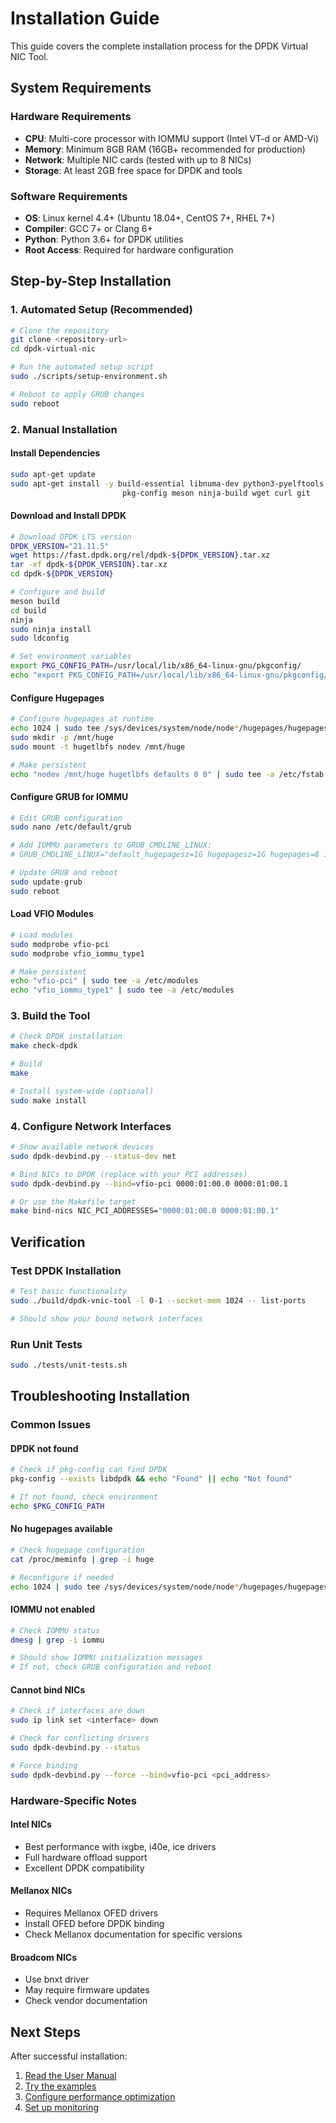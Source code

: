 # Installation Guide

This guide covers the complete installation process for the DPDK Virtual NIC Tool.

## System Requirements

### Hardware Requirements
- **CPU**: Multi-core processor with IOMMU support (Intel VT-d or AMD-Vi)
- **Memory**: Minimum 8GB RAM (16GB+ recommended for production)
- **Network**: Multiple NIC cards (tested with up to 8 NICs)
- **Storage**: At least 2GB free space for DPDK and tools

### Software Requirements
- **OS**: Linux kernel 4.4+ (Ubuntu 18.04+, CentOS 7+, RHEL 7+)
- **Compiler**: GCC 7+ or Clang 6+
- **Python**: Python 3.6+ for DPDK utilities
- **Root Access**: Required for hardware configuration

## Step-by-Step Installation

### 1. Automated Setup (Recommended)

```bash
# Clone the repository
git clone <repository-url>
cd dpdk-virtual-nic

# Run the automated setup script
sudo ./scripts/setup-environment.sh

# Reboot to apply GRUB changes
sudo reboot
```

### 2. Manual Installation

#### Install Dependencies
```bash
sudo apt-get update
sudo apt-get install -y build-essential libnuma-dev python3-pyelftools \
                         pkg-config meson ninja-build wget curl git
```

#### Download and Install DPDK
```bash
# Download DPDK LTS version
DPDK_VERSION="21.11.5"
wget https://fast.dpdk.org/rel/dpdk-${DPDK_VERSION}.tar.xz
tar -xf dpdk-${DPDK_VERSION}.tar.xz
cd dpdk-${DPDK_VERSION}

# Configure and build
meson build
cd build
ninja
sudo ninja install
sudo ldconfig

# Set environment variables
export PKG_CONFIG_PATH=/usr/local/lib/x86_64-linux-gnu/pkgconfig/
echo "export PKG_CONFIG_PATH=/usr/local/lib/x86_64-linux-gnu/pkgconfig/" | sudo tee -a /etc/environment
```

#### Configure Hugepages
```bash
# Configure hugepages at runtime
echo 1024 | sudo tee /sys/devices/system/node/node*/hugepages/hugepages-2048kB/nr_hugepages
sudo mkdir -p /mnt/huge
sudo mount -t hugetlbfs nodev /mnt/huge

# Make persistent
echo "nodev /mnt/huge hugetlbfs defaults 0 0" | sudo tee -a /etc/fstab
```

#### Configure GRUB for IOMMU
```bash
# Edit GRUB configuration
sudo nano /etc/default/grub

# Add IOMMU parameters to GRUB_CMDLINE_LINUX:
# GRUB_CMDLINE_LINUX="default_hugepagesz=1G hugepagesz=1G hugepages=8 iommu=pt intel_iommu=on"

# Update GRUB and reboot
sudo update-grub
sudo reboot
```

#### Load VFIO Modules
```bash
# Load modules
sudo modprobe vfio-pci
sudo modprobe vfio_iommu_type1

# Make persistent
echo "vfio-pci" | sudo tee -a /etc/modules
echo "vfio_iommu_type1" | sudo tee -a /etc/modules
```

### 3. Build the Tool

```bash
# Check DPDK installation
make check-dpdk

# Build
make

# Install system-wide (optional)
sudo make install
```

### 4. Configure Network Interfaces

```bash
# Show available network devices
sudo dpdk-devbind.py --status-dev net

# Bind NICs to DPDK (replace with your PCI addresses)
sudo dpdk-devbind.py --bind=vfio-pci 0000:01:00.0 0000:01:00.1

# Or use the Makefile target
make bind-nics NIC_PCI_ADDRESSES="0000:01:00.0 0000:01:00.1"
```

## Verification

### Test DPDK Installation
```bash
# Test basic functionality
sudo ./build/dpdk-vnic-tool -l 0-1 --socket-mem 1024 -- list-ports

# Should show your bound network interfaces
```

### Run Unit Tests
```bash
sudo ./tests/unit-tests.sh
```

## Troubleshooting Installation

### Common Issues

#### DPDK not found
```bash
# Check if pkg-config can find DPDK
pkg-config --exists libdpdk && echo "Found" || echo "Not found"

# If not found, check environment
echo $PKG_CONFIG_PATH
```

#### No hugepages available
```bash
# Check hugepage configuration
cat /proc/meminfo | grep -i huge

# Reconfigure if needed
echo 1024 | sudo tee /sys/devices/system/node/node*/hugepages/hugepages-2048kB/nr_hugepages
```

#### IOMMU not enabled
```bash
# Check IOMMU status
dmesg | grep -i iommu

# Should show IOMMU initialization messages
# If not, check GRUB configuration and reboot
```

#### Cannot bind NICs
```bash
# Check if interfaces are down
sudo ip link set <interface> down

# Check for conflicting drivers
sudo dpdk-devbind.py --status

# Force binding
sudo dpdk-devbind.py --force --bind=vfio-pci <pci_address>
```

### Hardware-Specific Notes

#### Intel NICs
- Best performance with ixgbe, i40e, ice drivers
- Full hardware offload support
- Excellent DPDK compatibility

#### Mellanox NICs
- Requires Mellanox OFED drivers
- Install OFED before DPDK binding
- Check Mellanox documentation for specific versions

#### Broadcom NICs
- Use bnxt driver
- May require firmware updates
- Check vendor documentation

## Next Steps

After successful installation:

1. [Read the User Manual](user-manual.md)
2. [Try the examples](../examples/)
3. [Configure performance optimization](performance.md)
4. [Set up monitoring](monitoring.md)
